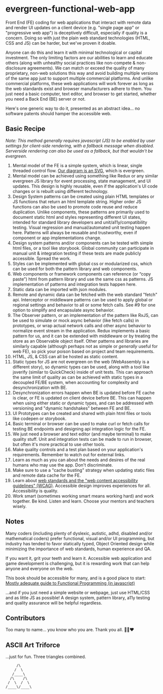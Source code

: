 # evergreen-functional-web-app

Front End (FE) coding for web applications that interact with remote data and render UI updates on a client device (e.g. "single page app" or "progressive web app") is deceptively difficult, especially if quality is a concern. Doing so with just the plain web standard technologies (HTML, CSS and JS) can be harder, but we've proven it doable.

Anyone can do this and learn it with minimal technological or capital investment. The only limiting factors are our abilities to learn and educate others (along with unhealthy social practices like non-compete & non-disclosure agreements). We can match or exceed the quality of many proprietary, non-web solutions this way and avoid building multiple versions of the same app just to support multiple commercial platforms. And unlike commercial platforms, these web applications will work forever as long as the web standards exist and browser manufacturers adhere to them.  You just need a basic computer, text editor, and browser to get started, whether you need a Back End (BE) server or not.

Here's one generic way to do it, presented as an abstract idea... no software patents should hamper the accessible web.

## Basic Recipe

*Note: This method generally requires javascript (JS) to be enabled by user settings for client-side rendering, with a fallback message when disabled. Serverside rendering can also be used as a fallback, but that wouldn't be evergreen.*

1. Mental model of the FE is a simple system, which is linear, single threaded control flow.  [Our diagram is an SVG](https://raw.githubusercontent.com/darthrellimnad/generic-fe-system/main/Generic-FE-System.drawio.svg), which is evergreen.
2. Mental model can be achieved using something like Redux or any similar evergreen JS library for event processing, state management, and UI updates. This design is highly reusable, even if the application's UI code changes or is rebuilt using different technology.
3. Design System patterns can be created using plain HTML templates or JS functions that return an html template string.  Higher order JS functions can also be used to promote code reuse and reduce duplication. Unlike components, these patterns are primarily used to document static html and styles representing different UI states, intended for standard library developers and unit/a11y/compatibility testing.  Visual regression and manual/automated unit testing happen here. Patterns will always be reusable and trustworthy, even if component or app implementations change.
4. Design system patterns and/or components can be tested with simple html files, or a tool like storybook. Global community can participate in manual unit & integration testing if these tests are made publicly accessible. Spread the work.
5. Styles can be implemented with global css or modularized css, which can be used for both the pattern library and web components.
6. Web components or framework components can reference (or “copy paste”) html from pattern library and use the same css as patterns.  JS implementation of patterns and integration tests happen here.
7. Static data can be imported with json modules.
8. Remote and dynamic data can be fetched with the web standard "fetch" api. Interceptor or middleware patterns can be used to apply global or regional settings and behavior to all or some fetch calls.  See #9 for one option to simplify and encapsulate async behavior.
9. The Observer pattern, or an implementation of the pattern like RxJS, can be used to simulate or mock async behavior (like fetch calls) in prototypes, or wrap actual network calls and other async behavior to normalize event stream in the application.  Redux implements a basic pattern for us, and it can be extended with middleware or by treating the store as an Observable object itself.  Other patterns and libraries are similarly capable (although perhaps not as simple or *generally* useful for web FE), so pick your poison based on project and team requirements.
10. HTML, JS, & CSS can all be hosted as static content.
11. Static types for JS are not evergreen on the web (WebAssembly is a different story), so dynamic types can be used, along with a tool like jsverify (similar to QuickCheck) inside of unit tests.  This can approach the same limit of quality as can be achieved with static types in a decoupled FE/BE system, when accounting for complexity and desynchronization with BE.
12. Desynchronization errors happen when BE is updated before FE cache is clear, or FE is updated on client device before BE.  This can happen when using either static or dynamic types, and can be addressed with versioning and "dynamic handshakes" between FE and BE.
13. UI Prototypes can be created and shared with plain html files or tools like codepen or storybook.
14. Basic terminal or browser can be used to make curl or fetch calls for testing BE endpoints and designing api integration logic for the FE.
15. We just need a browser and text editor (and maybe terminal) to make quality stuff.  Unit and integration tests can be made to run in browser, but often it's more practical to use other tools.
16. Make quality controls and a test plan based on your application's requirements. Remember to watch out for external links.
17. Learn as much as you can about the needs and desires of the real humans who may use the app. Don't discriminate.
18. Make sure to use a "cache busting" strategy when updating static files and remote data cache for the FE.
19. Learn about [web standards and the "web content accessibility guidelines" (WCAG)](https://www.w3.org/WAI/standards-guidelines/). Accessible design improves experiences for all. Accessibility is quality.
20. Work smart (sometimes working smart means working hard) and work together. Be kind. Listen and learn. Choose your mentors and teachers wisely.

## Notes

Many coders (including plenty of dyslexic, autistic, adhd, disabled and/or mathematical coders) prefer functional, visual and/or UI programming, but industry has tended to favor statically typed, Object Oriented design while minimizing the importance of web standards, human experience and QA.

If you want it, grit your teeth and learn it. Accessible web application and game development is challenging, but it is rewarding work that can help anyone and everyone on the web.

This book should be accessible for many, and is a good place to start: [Mostly adequate guide to Functional Programming (in javascript)](https://github.com/MostlyAdequate/mostly-adequate-guide)

...and if you just need a simple website or webpage, just use HTML/CSS and as little JS as possible!  A design system, pattern library, a11y testing and quality assurance will be helpful regardless.

## Contributors
Too many to name... you know who you are.  Thank you all. 🤘💥❤️

## ASCII Art Triforce
...just for fun. Three triangles combined.

```
     /\
    /  \
   /____\  
  /\    /\
 /  \  /  \
/____\/____\
```
